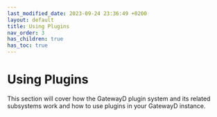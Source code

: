 ```yaml
---
last_modified_date: 2023-09-24 23:36:49 +0200
layout: default
title: Using Plugins
nav_order: 3
has_children: true
has_toc: true
---
```


# Using Plugins

This section will cover how the GatewayD plugin system and its related subsystems work and how to use plugins in your GatewayD instance.
